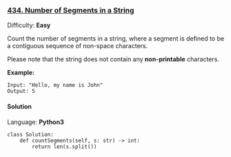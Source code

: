 ### [434\. Number of Segments in a String](https://leetcode.com/problems/number-of-segments-in-a-string/)

Difficulty: **Easy**


Count the number of segments in a string, where a segment is defined to be a contiguous sequence of non-space characters.

Please note that the string does not contain any **non-printable** characters.

**Example:**

```
Input: "Hello, my name is John"
Output: 5
```


#### Solution

Language: **Python3**

```python3
class Solution:
    def countSegments(self, s: str) -> int:
        return len(s.split())
```